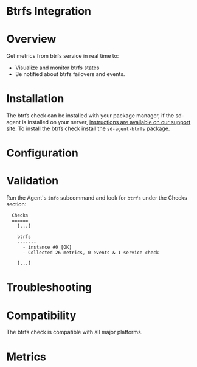 # Btrfs Integration

# Overview

Get metrics from btrfs service in real time to:

* Visualize and monitor btrfs states
* Be notified about btrfs failovers and events.

# Installation

The btrfs check can be installed with your package manager, if the sd-agent is installed on your server, [instructions are available on our support site](https://support.serverdensity.com/hc/en-us/search?query=btrfs). To install the btrfs check install the `sd-agent-btrfs` package.

# Configuration

# Validation

Run the Agent's `info` subcommand and look for `btrfs` under the Checks section:

```
  Checks
  ======
    [...]

    btrfs
    -------
      - instance #0 [OK]
      - Collected 26 metrics, 0 events & 1 service check

    [...]
```

# Troubleshooting

# Compatibility

The btrfs check is compatible with all major platforms.

# Metrics


